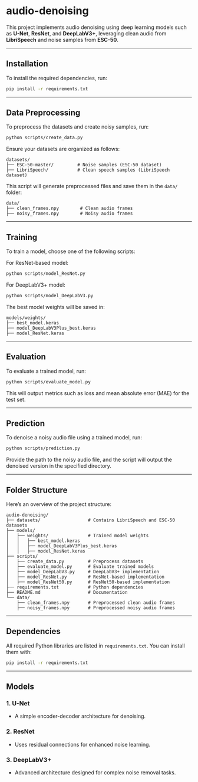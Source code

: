 # **audio-denoising**

This project implements audio denoising using deep learning models such as **U-Net**, **ResNet**, and **DeepLabV3+**, leveraging clean audio from **LibriSpeech** and noise samples from **ESC-50**.

---

## **Installation**

To install the required dependencies, run:

```bash
pip install -r requirements.txt
```

---

## **Data Preprocessing**

To preprocess the datasets and create noisy samples, run:

```bash
python scripts/create_data.py
```

Ensure your datasets are organized as follows:

```plaintext
datasets/
├── ESC-50-master/         # Noise samples (ESC-50 dataset)
├── LibriSpeech/           # Clean speech samples (LibriSpeech dataset)
```

This script will generate preprocessed files and save them in the `data/` folder:

```plaintext
data/
├── clean_frames.npy        # Clean audio frames
├── noisy_frames.npy        # Noisy audio frames
```

---

## **Training**

To train a model, choose one of the following scripts:

For ResNet-based model:
```bash
python scripts/model_ResNet.py
```

For DeepLabV3+ model:
```bash
python scripts/model_DeepLabV3.py
```

The best model weights will be saved in:

```plaintext
models/weights/
├── best_model.keras
├── model_DeepLabV3Plus_best.keras
├── model_ResNet.keras
```

---

## **Evaluation**

To evaluate a trained model, run:

```bash
python scripts/evaluate_model.py
```

This will output metrics such as loss and mean absolute error (MAE) for the test set.

---

## **Prediction**

To denoise a noisy audio file using a trained model, run:

```bash
python scripts/prediction.py
```

Provide the path to the noisy audio file, and the script will output the denoised version in the specified directory.

---

## **Folder Structure**

Here’s an overview of the project structure:

```plaintext
audio-denoising/
├── datasets/                  # Contains LibriSpeech and ESC-50 datasets
├── models/
│   ├── weights/               # Trained model weights
│   │   ├── best_model.keras
│   │   ├── model_DeepLabV3Plus_best.keras
│   │   ├── model_ResNet.keras
├── scripts/
│   ├── create_data.py         # Preprocess datasets
│   ├── evaluate_model.py      # Evaluate trained models
│   ├── model_DeepLabV3.py     # DeepLabV3+ implementation
│   ├── model_ResNet.py        # ResNet-based implementation
│   ├── model_ResNet50.py      # ResNet50-based implementation
├── requirements.txt           # Python dependencies
├── README.md                  # Documentation
└── data/
    ├── clean_frames.npy       # Preprocessed clean audio frames
    ├── noisy_frames.npy       # Preprocessed noisy audio frames
```

---

## **Dependencies**

All required Python libraries are listed in `requirements.txt`. You can install them with:

```bash
pip install -r requirements.txt
```

---

## **Models**

### **1. U-Net**
- A simple encoder-decoder architecture for denoising.

### **2. ResNet**
- Uses residual connections for enhanced noise learning.

### **3. DeepLabV3+**
- Advanced architecture designed for complex noise removal tasks.



